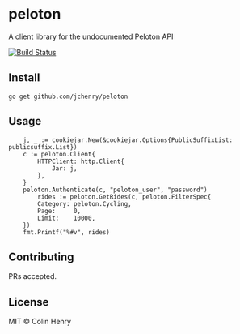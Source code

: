 # peloton

A client library for the undocumented Peloton API

[![Build Status](https://ci.j5y.xyz/api/badges/jchenry/peloton/status.svg)](https://ci.j5y.xyz/jchenry/peloton)

## Install

```
go get github.com/jchenry/peloton
```

## Usage

```
	j, _ := cookiejar.New(&cookiejar.Options{PublicSuffixList: publicsuffix.List})
	c := peloton.Client{
		HTTPClient: http.Client{
			Jar: j,
		},
	}
	peloton.Authenticate(c, "peloton_user", "password")
    	rides := peloton.GetRides(c, peloton.FilterSpec{
		Category: peloton.Cycling,
		Page:     0,
		Limit:    10000,
	})
	fmt.Printf("%#v", rides)
```

## Contributing

PRs accepted.

## License

MIT © Colin Henry
